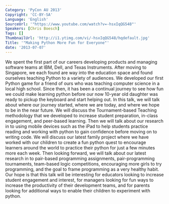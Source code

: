 ```yaml
---
Category: 'PyCon AU 2013'
Copyright: 'CC-BY-SA'
Language: 'English'
SourceUrl: '"https://www.youtube.com/watch?v=-hsxIqQG548"'
Speakers: [Chris Boesch]
Tags: []
ThumbnailUrl: 'http://i1.ytimg.com/vi/-hsxIqQG548/hqdefault.jpg'
Title: '"Making Python More Fun for Everyone"'
date: '2013-07-07'
---
```

We spent the first part of our careers developing products and managing software teams at IBM, Dell, and Texas Instruments. After moving to Singapore, we each found are way into the education space and found ourselves teaching Python to a variety of audiences. We developed our first Python game for a friend of ours who was teaching computer science in a local high school. Since then, it has been a continual journey to see how fun we could make learning python before our now 10-year old daughter was ready to pickup the keyboard and start helping out. In this talk, we will talk about where our journey started, where we are today, and where we hope to be in the near future. We will discuss the Tournament-based Teaching methodology that we developed to increase student preparation, in-class engagement, and peer-based learning. Then we will talk about our research in to using mobile devices such as the iPad to help students practice reading and working with python to gain confidence before moving on to writing code. We will discuss our latest family project where we have worked with our children to create a fun python quest to encourage learners around the world to practice their python for just a few minutes more each week. Then looking forward, we will talk about our latest research in to pair-based programming assignments, pair-programming tournaments, team-based logic competitions, encouraging more girls to try programming, and the goal to frame programming as a very healthy habit. Our hope is that this talk will be interesting for educators looking to increase student engagement and interest, for managers looking for fun ways to increase the productivity of their development teams, and for parents looking for additional ways to enable their children to experiment with python.
